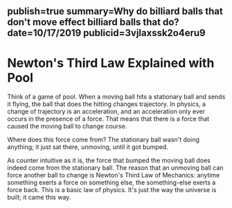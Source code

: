 publish=true
summary=Why do billiard balls that don't move effect billiard balls that do?
date=10/17/2019
publicid=3vjlaxssk2o4eru9
---
# Newton's Third Law Explained with Pool

Think of a game of pool. When a moving ball hits a stationary ball and sends it flying, the ball that does the hitting changes trajectory. In physics, a change of trajectory is an acceleration, and an acceleration only ever occurs in the presence of a force. That means that there is a force that caused the moving ball to change course.

Where does this force come from? The stationary ball wasn't doing anything; it just sat there, unmoving, until it got bumped.

As counter intuitive as it is, the force that bumped the moving ball does indeed come from the stationary ball. The reason that an unmoving ball can force another ball to change is Newton's Third Law of Mechanics: anytime something exerts a force on something else, the something-else exerts a force back. This is a basic law of physics. It's just the way the universe is built; it came this way.